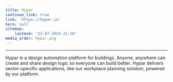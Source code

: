 ```yaml
---
title: Hypar
continue_link: true
link: 'https://hypar.io'
hero: null
sitemap:
    lastmod: '23-07-2024 21:10'
media_order: Hypar.png
---
```


---
Hypar is a design automation platform for buildings. Anyone, anywhere can create and share design logic so everyone can build better. Hypar delivers sector-specific applications, like our workplace planning solution, powered by our platform.